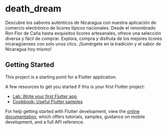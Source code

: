# death_dream

Descubre los sabores auténticos de Nicaragua con nuestra aplicación de comercio electrónico de licores típicos nacionales. Desde el renombrado Ron Flor de Caña hasta exquisitos licores artesanales, ofrece una selección diversa y fácil de comprar. Explora, compra y disfruta de los mejores licores nicaragüenses con solo unos clics. ¡Sumérgete en la tradición y el sabor de Nicaragua hoy mismo!

## Getting Started

This project is a starting point for a Flutter application.

A few resources to get you started if this is your first Flutter project:

- [Lab: Write your first Flutter app](https://docs.flutter.dev/get-started/codelab)
- [Cookbook: Useful Flutter samples](https://docs.flutter.dev/cookbook)

For help getting started with Flutter development, view the
[online documentation](https://docs.flutter.dev/), which offers tutorials,
samples, guidance on mobile development, and a full API reference.
